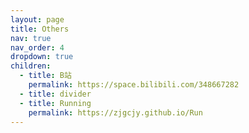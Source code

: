 ```yaml
---
layout: page
title: Others
nav: true
nav_order: 4
dropdown: true
children:
  - title: B站
    permalink: https://space.bilibili.com/348667282
  - title: divider
  - title: Running
    permalink: https://zjgcjy.github.io/Run
---
```

